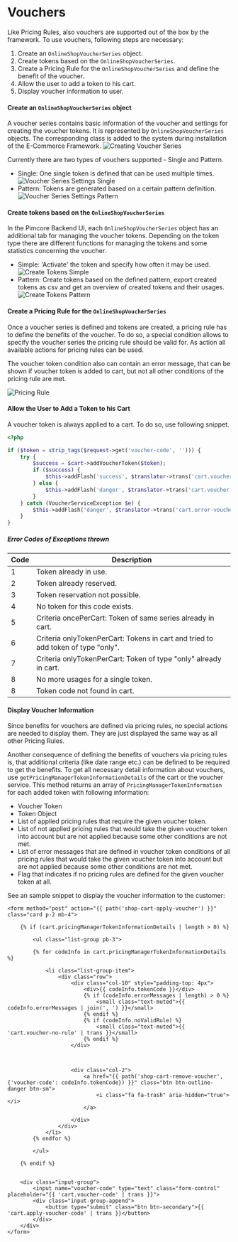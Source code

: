 # Vouchers
Like Pricing Rules, also vouchers are supported out of the box by the framework.
To use vouchers, following steps are necessary:  
1) Create an `OnlineShopVoucherSeries` object.
2) Create tokens based on the `OnlineShopVoucherSeries`.
3) Create a Pricing Rule for the `OnlineShopVoucherSeries` and define the benefit of the voucher.
4) Allow the user to add a token to his cart. 
5) Display voucher information to user.


#### Create an `OnlineShopVoucherSeries` object
A voucher series contains basic information of the voucher and settings for creating the voucher tokens. It is 
represented by `OnlineShopVoucherSeries` objects. The corresponding class is added to the system during installation 
of the E-Commerce Framework. 
![Creating Voucher Series](../../img/voucher-series.png)
 
Currently there are two types of vouchers supported - Single and Pattern.
- Single: One single token is defined that can be used multiple times. 
![Voucher Series Settings Single](../../img/voucher-series-single.jpg)
- Pattern: Tokens are generated based on a certain pattern definition. 
![Voucher Series Settings Pattern](../../img/voucher-series-pattern.png)


#### Create tokens based on the `OnlineShopVoucherSeries`
In the Pimcore Backend UI, each `OnlineShopVoucherSeries` object has an additional tab for managing the voucher tokens. 
Depending on the token type there are different functions for managing the tokens and some statistics concerning the voucher. 
- Simple: 'Activate' the token and specify how often it may be used. 
![Create Tokens Simple](../../img/voucher-series-single-2.jpg)
- Pattern: Create tokens based on the defined pattern, export created tokens as csv and get an overview of created tokens 
and their usages. 
![Create Tokens Pattern](../../img/voucher-series-pattern-2.png)


#### Create a Pricing Rule for the `OnlineShopVoucherSeries`
Once a voucher series is defined and tokens are created, a pricing rule has to define the benefits of the voucher. 
To do so, a special condition allows to specify the voucher series the pricing rule should be valid for. As action all 
available actions for pricing rules can be used.

The voucher token condition also can contain an error message, that can be shown if voucher token is added to cart, but
not all other conditions of the pricing rule are met.  

![Pricing Rule](../../img/voucher-series-rule.jpg)


#### Allow the User to Add a Token to his Cart
A voucher token is always applied to a cart. To do so, use following snippet. 

```php
<?php

if ($token = strip_tags($request->get('voucher-code', ''))) {
    try {
        $success = $cart->addVoucherToken($token);
        if ($success) {
            $this->addFlash('success', $translator->trans('cart.voucher-code-added'));
        } else {
            $this->addFlash('danger', $translator->trans('cart.voucher-code-cound-not-be-added'));
        }
    } catch (VoucherServiceException $e) {
        $this->addFlash('danger', $translator->trans('cart.error-voucher-code-' . $e->getCode()));
    }
}
```

##### Error Codes of Exceptions thrown

| Code | Description |
| ---- | ------------------------------------------------------------------ |
| 1    | Token already in use. |
| 2    | Token already reserved. |
| 3    | Token reservation not possible. |
| 4    | No token for this code exists. |
| 5    | Criteria oncePerCart: Token of same series already in cart. |
| 6    | Criteria onlyTokenPerCart: Tokens in cart and tried to add token of type "only". |
| 7    | Criteria onlyTokenPerCart: Token of type "only" already in cart. |
| 8    | No more usages for a single token. |
| 8    | Token code not found in cart. |


#### Display Voucher Information
Since benefits for vouchers are defined via pricing rules, no special actions are needed to display them. They are just 
displayed the same way as all other Pricing Rules.

Another consequence of defining the benefits of vouchers via pricing rules is, that additional criteria (like date range etc.) 
can be defined to be required to get the benefits. To get all necessary detail information about vouchers, use 
`getPricingManagerTokenInformationDetails` of the cart or the voucher service. This method returns an array of `PricingManagerTokenInformation`
for each added token with following information: 
- Voucher Token
- Token Object
- List of applied pricing rules that require the given voucher token.
- List of not applied pricing rules that would take the given voucher token 
  into account but are not applied because some other conditions are not met.
- List of error messages that are defined in voucher token conditions of all 
  pricing rules that would take the given voucher token into account but are not
  applied because some other conditions are not met. 
- Flag that indicates if no pricing rules are defined for the given voucher token at all.    

See an sample snippet to display the voucher information to the customer:

```twig
<form method="post" action="{{ path('shop-cart-apply-voucher') }}" class="card p-2 mb-4">

    {% if (cart.pricingManagerTokenInformationDetails | length > 0) %}

        <ul class="list-group pb-3">

        {% for codeInfo in cart.pricingManagerTokenInformationDetails %}

            <li class="list-group-item">
                <div class="row">
                    <div class="col-10" style="padding-top: 4px">
                        <div>{{ codeInfo.tokenCode }}</div>
                        {% if (codeInfo.errorMessages | length) > 0 %}
                            <small class="text-muted">{{ codeInfo.errorMessages | join(', ') }}</small>
                        {% endif %}
                        {% if (codeInfo.noValidRule) %}
                            <small class="text-muted">{{ 'cart.voucher-no-rule' | trans }}</small>
                        {% endif %}
                    </div>



                    <div class="col-2">
                        <a href="{{ path('shop-cart-remove-voucher', {'voucher-code': codeInfo.tokenCode}) }}" class="btn btn-outline-danger btn-sm">
                            <i class="fa fa-trash" aria-hidden="true"></i>
                        </a>

                    </div>
                </div>
            </li>
        {% endfor %}

        </ul>

    {% endif %}


    <div class="input-group">
        <input name="voucher-code" type="text" class="form-control" placeholder="{{ 'cart.voucher-code' | trans }}">
        <div class="input-group-append">
            <button type="submit" class="btn btn-secondary">{{ 'cart.apply-voucher-code' | trans }}</button>
        </div>
    </div>
</form>
```
